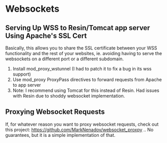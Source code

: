Websockets
==========

Serving Up WSS to Resin/Tomcat app server Using Apache's SSL Cert
-----------------------------------------------------------------

Basically, this allows you to share the SSL certificate between your WSS functionality and the rest of your websites, ie. avoiding having to serve the websockets on a different port or a different subdomain.

1. Install mod_proxy_wstunnel (I had to patch it to fix a bug in its wss support)
2. Use mod_proxy ProxyPass directives to forward requests from Apache to app server
3. Note: I recommend using Tomcat for this instead of Resin. Had issues with Resin due to shoddy websocket implementation.

Proxying Websocket Requests
---------------------------

If, for whatever reason you want to proxy websocket requests, check out this project: https://github.com/MarkNenadov/websocket_proxpy .. No guarantees, but it is a simple implementation of that.
